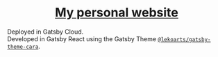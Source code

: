 <h1 align="center">
  <a href="https://steftzor.gtsb.io/">My personal website</a>
</h1>

Deployed in Gatsby Cloud.  
Developed in Gatsby React using the Gatsby Theme [`@lekoarts/gatsby-theme-cara`](https://github.com/LekoArts/gatsby-themes/tree/master/themes/gatsby-theme-cara).
